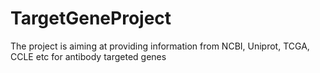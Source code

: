 TargetGeneProject
=================

The project is aiming at providing information from NCBI, Uniprot, TCGA, CCLE etc for antibody targeted genes
